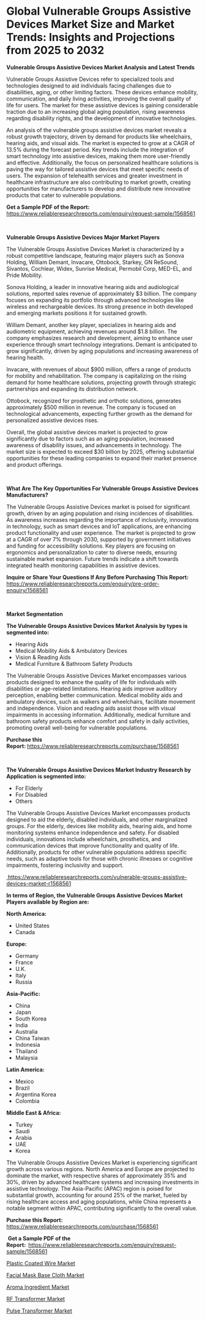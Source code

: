 <p><h1>Global Vulnerable Groups Assistive Devices Market Size and Market Trends: Insights and Projections from 2025 to 2032</h1></p><p><strong>Vulnerable Groups Assistive Devices Market Analysis and Latest Trends</strong></p>
<p><p>Vulnerable Groups Assistive Devices refer to specialized tools and technologies designed to aid individuals facing challenges due to disabilities, aging, or other limiting factors. These devices enhance mobility, communication, and daily living activities, improving the overall quality of life for users. The market for these assistive devices is gaining considerable traction due to an increasing global aging population, rising awareness regarding disability rights, and the development of innovative technologies.</p><p>An analysis of the vulnerable groups assistive devices market reveals a robust growth trajectory, driven by demand for products like wheelchairs, hearing aids, and visual aids. The market is expected to grow at a CAGR of 13.5% during the forecast period. Key trends include the integration of smart technology into assistive devices, making them more user-friendly and effective. Additionally, the focus on personalized healthcare solutions is paving the way for tailored assistive devices that meet specific needs of users. The expansion of telehealth services and greater investment in healthcare infrastructure are also contributing to market growth, creating opportunities for manufacturers to develop and distribute new innovative products that cater to vulnerable populations.</p></p>
<p><strong>Get a Sample PDF of the Report:&nbsp;</strong> <a href="https://www.reliableresearchreports.com/enquiry/request-sample/1568561?utm_campaign=34&utm_medium=2&utm_source=Github&utm_content=ia&utm_term=25032025&utm_id=vulnerable-groups-assistive-devices">https://www.reliableresearchreports.com/enquiry/request-sample/1568561</a></p>
<p>&nbsp;</p>
<p><strong>Vulnerable Groups Assistive Devices Major Market Players</strong></p>
<p><p>The Vulnerable Groups Assistive Devices Market is characterized by a robust competitive landscape, featuring major players such as Sonova Holding, William Demant, Invacare, Ottobock, Starkey, GN ReSound, Sivantos, Cochlear, Widex, Sunrise Medical, Permobil Corp, MED-EL, and Pride Mobility.</p><p>Sonova Holding, a leader in innovative hearing aids and audiological solutions, reported sales revenue of approximately $3 billion. The company focuses on expanding its portfolio through advanced technologies like wireless and rechargeable devices. Its strong presence in both developed and emerging markets positions it for sustained growth.</p><p>William Demant, another key player, specializes in hearing aids and audiometric equipment, achieving revenues around $1.8 billion. The company emphasizes research and development, aiming to enhance user experience through smart technology integrations. Demant is anticipated to grow significantly, driven by aging populations and increasing awareness of hearing health.</p><p>Invacare, with revenues of about $900 million, offers a range of products for mobility and rehabilitation. The company is capitalizing on the rising demand for home healthcare solutions, projecting growth through strategic partnerships and expanding its distribution network.</p><p>Ottobock, recognized for prosthetic and orthotic solutions, generates approximately $500 million in revenue. The company is focused on technological advancements, expecting further growth as the demand for personalized assistive devices rises.</p><p>Overall, the global assistive devices market is projected to grow significantly due to factors such as an aging population, increased awareness of disability issues, and advancements in technology. The market size is expected to exceed $30 billion by 2025, offering substantial opportunities for these leading companies to expand their market presence and product offerings.</p></p>
<p>&nbsp;</p>
<p><strong>What Are The Key Opportunities For Vulnerable Groups Assistive Devices Manufacturers?</strong></p>
<p><p>The Vulnerable Groups Assistive Devices market is poised for significant growth, driven by an aging population and rising incidences of disabilities. As awareness increases regarding the importance of inclusivity, innovations in technology, such as smart devices and IoT applications, are enhancing product functionality and user experience. The market is projected to grow at a CAGR of over 7% through 2030, supported by government initiatives and funding for accessibility solutions. Key players are focusing on ergonomics and personalization to cater to diverse needs, ensuring sustainable market expansion. Future trends indicate a shift towards integrated health monitoring capabilities in assistive devices.</p></p>
<p><strong>Inquire or Share Your Questions If Any Before Purchasing This Report:</strong> <a href="https://www.reliableresearchreports.com/enquiry/pre-order-enquiry/1568561?utm_campaign=34&utm_medium=2&utm_source=Github&utm_content=ia&utm_term=25032025&utm_id=vulnerable-groups-assistive-devices">https://www.reliableresearchreports.com/enquiry/pre-order-enquiry/1568561</a></p>
<p>&nbsp;</p>
<p><strong>Market Segmentation</strong></p>
<p><strong>The Vulnerable Groups Assistive Devices Market Analysis by types is segmented into:</strong></p>
<p><ul><li>Hearing Aids</li><li>Medical Mobility Aids & Ambulatory Devices</li><li>Vision & Reading Aids</li><li>Medical Furniture & Bathroom Safety Products</li></ul></p>
<p><p>The Vulnerable Groups Assistive Devices Market encompasses various products designed to enhance the quality of life for individuals with disabilities or age-related limitations. Hearing aids improve auditory perception, enabling better communication. Medical mobility aids and ambulatory devices, such as walkers and wheelchairs, facilitate movement and independence. Vision and reading aids assist those with visual impairments in accessing information. Additionally, medical furniture and bathroom safety products enhance comfort and safety in daily activities, promoting overall well-being for vulnerable populations.</p></p>
<p><strong>Purchase this Report:&nbsp;</strong><a href="https://www.reliableresearchreports.com/purchase/1568561?utm_campaign=34&utm_medium=2&utm_source=Github&utm_content=ia&utm_term=25032025&utm_id=vulnerable-groups-assistive-devices">https://www.reliableresearchreports.com/purchase/1568561</a></p>
<p>&nbsp;</p>
<p><strong>The Vulnerable Groups Assistive Devices Market Industry Research by Application is segmented into:</strong></p>
<p><ul><li>For Elderly</li><li>For Disabled</li><li>Others</li></ul></p>
<p><p>The Vulnerable Groups Assistive Devices Market encompasses products designed to aid the elderly, disabled individuals, and other marginalized groups. For the elderly, devices like mobility aids, hearing aids, and home monitoring systems enhance independence and safety. For disabled individuals, innovations include wheelchairs, prosthetics, and communication devices that improve functionality and quality of life. Additionally, products for other vulnerable populations address specific needs, such as adaptive tools for those with chronic illnesses or cognitive impairments, fostering inclusivity and support.</p></p>
<p><a href="https://www.reliableresearchreports.com/vulnerable-groups-assistive-devices-market-r1568561?utm_campaign=34&utm_medium=2&utm_source=Github&utm_content=ia&utm_term=25032025&utm_id=vulnerable-groups-assistive-devices">&nbsp;https://www.reliableresearchreports.com/vulnerable-groups-assistive-devices-market-r1568561</a></p>
<p><strong>In terms of Region, the Vulnerable Groups Assistive Devices Market Players available by Region are:</strong></p>
<p>
    <p> <strong> North America: </strong>
        <ul>
            <li>United States</li>
            <li>Canada</li>
        </ul>
        </p> 
    <p> <strong> Europe: </strong>
        <ul>
            <li>Germany</li>
            <li>France</li>
            <li>U.K.</li>
            <li>Italy</li>
            <li>Russia</li>
        </ul>
        </p> 
    <p> <strong> Asia-Pacific: </strong>
        <ul>
            <li>China</li>
            <li>Japan</li>
            <li>South Korea</li>
            <li>India</li>
            <li>Australia</li>
            <li>China Taiwan</li>
            <li>Indonesia</li>
            <li>Thailand</li>
            <li>Malaysia</li>
        </ul>
        </p> 
    <p> <strong> Latin America: </strong>
        <ul>
            <li>Mexico</li>
            <li>Brazil</li>
            <li>Argentina Korea</li>
            <li>Colombia</li>
        </ul>
        </p> 
    <p> <strong> Middle East & Africa: </strong>
        <ul>
            <li>Turkey</li>
            <li>Saudi</li>
            <li>Arabia</li>
            <li>UAE</li>
            <li>Korea</li>
        </ul>
    </p>
    </p>
<p><p>The Vulnerable Groups Assistive Devices Market is experiencing significant growth across various regions. North America and Europe are projected to dominate the market, with respective shares of approximately 35% and 30%, driven by advanced healthcare systems and increasing investments in assistive technology. The Asia-Pacific (APAC) region is poised for substantial growth, accounting for around 25% of the market, fueled by rising healthcare access and aging populations, while China represents a notable segment within APAC, contributing significantly to the overall value.</p></p>
<p><strong>Purchase this Report: </strong><a href="https://www.reliableresearchreports.com/purchase/1568561?utm_campaign=34&utm_medium=2&utm_source=Github&utm_content=ia&utm_term=25032025&utm_id=vulnerable-groups-assistive-devices">https://www.reliableresearchreports.com/purchase/1568561</a></p>
<p>&nbsp;<strong>Get a Sample PDF of the Report:&nbsp;&nbsp;</strong><a href="https://www.reliableresearchreports.com/enquiry/request-sample/1568561?utm_campaign=34&utm_medium=2&utm_source=Github&utm_content=ia&utm_term=25032025&utm_id=vulnerable-groups-assistive-devices">https://www.reliableresearchreports.com/enquiry/request-sample/1568561</a></p>
<p><strong></strong></p>
<p><p><a href="https://github.com/ceneabiruk11/Market-Research-Report-List-1/blob/main/plastic-coated-wire-market.md?utm_campaign=34&utm_medium=2&utm_source=Github&utm_content=ia&utm_term=25032025&utm_id=vulnerable-groups-assistive-devices">Plastic Coated Wire Market</a></p><p><a href="https://github.com/welfmimon/Market-Research-Report-List-1/blob/main/facial-mask-base-cloth-market.md?utm_campaign=34&utm_medium=2&utm_source=Github&utm_content=ia&utm_term=25032025&utm_id=vulnerable-groups-assistive-devices">Facial Mask Base Cloth Market</a></p><p><a href="https://github.com/nkomdaumis16/Market-Research-Report-List-1/blob/main/aroma-ingredient-market.md?utm_campaign=34&utm_medium=2&utm_source=Github&utm_content=ia&utm_term=25032025&utm_id=vulnerable-groups-assistive-devices">Aroma Ingredient Market</a></p><p><a href="https://github.com/amramcocosxa/Market-Research-Report-List-1/blob/main/rf-transformer-market.md?utm_campaign=34&utm_medium=2&utm_source=Github&utm_content=ia&utm_term=25032025&utm_id=vulnerable-groups-assistive-devices">RF Transformer Market</a></p><p><a href="https://github.com/ioniafidian4/Market-Research-Report-List-1/blob/main/pulse-transformer-market.md?utm_campaign=34&utm_medium=2&utm_source=Github&utm_content=ia&utm_term=25032025&utm_id=vulnerable-groups-assistive-devices">Pulse Transformer Market</a></p></p>